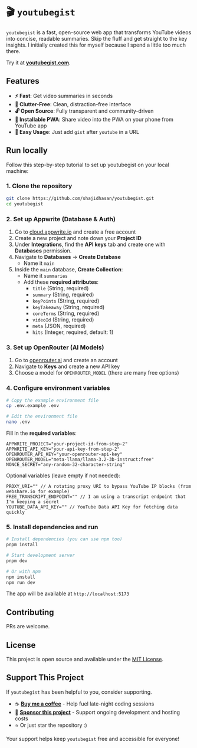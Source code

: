 # 🎬 `youtubegist`

`youtubegist` is a fast, open-source web app that transforms YouTube videos into concise, readable summaries. Skip the fluff and get straight to the key insights. I initially created this for myself because I spend a little too much there.

Try it at **[youtubegist.com](https://youtubegist.com)**.

## Features

- **⚡ Fast**: Get video summaries in seconds
- **🎯 Clutter-Free**: Clean, distraction-free interface
- **🔓 Open Source**: Fully transparent and community-driven
- **📱 Installable PWA**: Share video into the PWA on your phone from YouTube app
- **🚀 Easy Usage**: Just add `gist` after `youtube` in a URL

## Run locally

Follow this step-by-step tutorial to set up youtubegist on your local machine:

### 1. Clone the repository

```bash
git clone https://github.com/shajidhasan/youtubegist.git
cd youtubegist
```

### 2. Set up Appwrite (Database & Auth)

1. Go to [cloud.appwrite.io](https://cloud.appwrite.io) and create a free account
2. Create a new project and note down your **Project ID**
3. Under **Integrations**, find the **API keys** tab and create one with **Databases** permission.
4. Navigate to **Databases** → **Create Database**
   - Name it `main`
5. Inside the `main` database, **Create Collection**:
   - Name it `summaries`
   - Add these **required attributes**:
     - `title` (String, required)
     - `summary` (String, required) 
     - `keyPoints` (String, required)
     - `keyTakeaway` (String, required)
     - `coreTerms` (String, required)
     - `videoId` (String, required)
     - `meta` (JSON, required)
     - `hits` (Integer, required, default: 1)

### 3. Set up OpenRouter (AI Models)

1. Go to [openrouter.ai](https://openrouter.ai) and create an account
2. Navigate to **Keys** and create a new API key
3. Choose a model for `OPENROUTER_MODEL` (there are many free options)

### 4. Configure environment variables

```bash
# Copy the example environment file
cp .env.example .env

# Edit the environment file
nano .env
```

Fill in the **required variables**:
```env
APPWRITE_PROJECT="your-project-id-from-step-2"
APPWRITE_API_KEY="your-api-key-from-step-2" 
OPENROUTER_API_KEY="your-openrouter-api-key"
OPENROUTER_MODEL="meta-llama/llama-3.2-3b-instruct:free"
NONCE_SECRET="any-random-32-character-string"
```

Optional variables (leave empty if not needed):
```env
PROXY_URI="" // A rotating proxy URI to bypass YouTube IP blocks (from webshare.io for example)
FREE_TRANSCRIPT_ENDPOINT="" // I am using a transcript endpoint that I'm keeping a secret
YOUTUBE_DATA_API_KEY="" // YouTube Data API Key for fetching data quickly
```

### 5. Install dependencies and run

```bash
# Install dependencies (you can use npm too)
pnpm install

# Start development server
pnpm dev

# Or with npm
npm install
npm run dev
```

The app will be available at `http://localhost:5173`

## Contributing

PRs are welcome.

## License

This project is open source and available under the [MIT License](LICENSE).

## Support This Project

If `youtubegist` has been helpful to you, consider supporting.

- ☕ **[Buy me a coffee](https://buymeacoffee.com/sh4jid)** - Help fuel late-night coding sessions
- 💝 **[Sponsor this project](https://buymeacoffee.com/sh4jid/membership)** - Support ongoing development and hosting costs
- ⭐ Or just star the repository :)

Your support helps keep `youtubegist` free and accessible for everyone!
